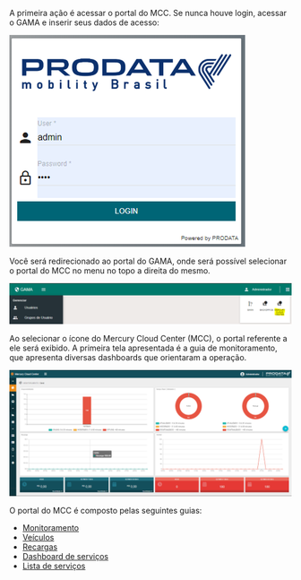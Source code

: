 A primeira ação é acessar o portal do MCC.
Se nunca houve login, acessar o GAMA e inserir seus dados de acesso:


![image.png](/.attachments/image-e8485dae-6d39-4e80-9971-f38e34f1e254.png)


Você será redirecionado ao portal do GAMA, onde será possível selecionar o portal do MCC no menu no topo a direita do mesmo.


![image.png](/.attachments/image-76bbc50e-aed5-4dda-ad62-e71c746fd67a.png)


Ao selecionar o ícone do Mercury Cloud Center (MCC), o portal referente a ele será exibido.
A primeira tela apresentada é a guia de monitoramento, que apresenta diversas dashboards que orientaram a operação.

![image.png](/.attachments/image-5fa6e986-fcb5-4559-92a0-f79196110b4c.png)

O portal do MCC é composto pelas seguintes guias:

- [Monitoramento](/MCC-%2D-Mercury-Cloud-Center/4.-Manual-de-operação)
- [Veículos](/MCC-%2D-Mercury-Cloud-Center/4.-Manual-de-operação/4.3-%2D-Veículos)
- [Recargas](/MCC-%2D-Mercury-Cloud-Center/4.-Manual-de-operação/4.3-%2D-Recargas)
- [Dashboard de serviços](/MCC-%2D-Mercury-Cloud-Center/4.-Manual-de-operação/4.4-%2D-Serviços)
- [Lista de serviços](/MCC-%2D-Mercury-Cloud-Center/4.-Manual-de-operação/4.5-%2D-Lista-de-Serviços)






